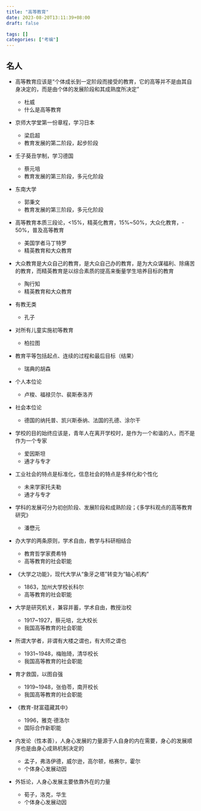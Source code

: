 ```yaml
---
title: "高等教育"
date: 2023-08-20T13:11:39+08:00
draft: false

tags: []
categories: ["考编"]
---
```


## 名人

- 高等教育应该是“个体成长到一定阶段而接受的教育，它的高等并不是由其自身决定的，而是由个体的发展阶段和其成熟度所决定”
	- 杜威
	- 什么是高等教育

- 京师大学堂第一份章程，学习日本
	- 梁启超
	- 教育发展的第二阶段，起步阶段

- 壬子葵丑学制，学习德国
	- 蔡元培
	- 教育发展的第三阶段，多元化阶段

- 东南大学
	- 郭秉文
	- 教育发展的第三阶段，多元化阶段

- 高等教育本质三段论，<15%，精英化教育，15%~50%，大众化教育，- 50%，普及高等教育
	- 美国学者马丁特罗
	- 精英教育和大众教育

- 大众教育是大众自己的教育，是大众自己办的教育，是为大众谋福利、除痛苦的教育，而精英教育是以综合素质的提高来衡量学生培养目标的教育
	- 陶行知
	- 精英教育和大众教育

- 有教无类
	- 孔子

- 对所有儿童实施初等教育
	- 柏拉图

- 教育平等包括起点、连续的过程和最后目标（结果）
	- 瑞典的胡森

- 个人本位论
	- 卢梭、福禄贝尔、裴斯泰洛齐

- 社会本位论
	- 德国的纳托普、凯兴斯泰纳、法国的孔德、涂尔干

- 学校的目的始终应该是，青年人在离开学校时，是作为一个和谐的人，而不是作为一个专家
	- 爱因斯坦
	- 通才与专才

- 工业社会的特点是标准化，信息社会的特点是多样化和个性化
	- 未来学家托夫勒
	- 通才与专才

- 学科的发展可分为初创阶段、发展阶段和成熟阶段；《多学科观点的高等教育研究》
	- 潘懋元

- 办大学的两条原则，学术自由，教学与科研相结合
    - 教育哲学家费希特
    - 高等教育的社会职能
- 《大学之功能》，现代大学从“象牙之塔”转变为“轴心机构”
    - 1863，加州大学校长科尔
    - 高等教育的社会职能
- 大学是研究机关，兼容并蓄，学术自由，教授治校
    - 1917~1927，蔡元培，北大校长
    - 我国高等教育的社会职能
- 所谓大学者，非谓有大楼之谓也，有大师之谓也
    - 1931~1948，梅贻琦，清华校长
    - 我国高等教育的社会职能
- 育才救国，以图自强
    - 1919~1948，张伯苓，南开校长
    - 我国高等教育的社会职能
- 《教育-财富蕴藏其中》
    - 1996，雅克·德洛尔
    - 国际合作新职能
- 内发论（性本善），人身心发展的力量源于人自身的内在需要，身心的发展顺序也是由身心成熟机制决定的
    - 孟子，弗洛伊德，威尔逊，高尔顿，格赛尔，霍尔
    - 个体身心发展动因
- 外铄论，人身心发展主要依靠外在的力量
    - 荀子，洛克，华生
    - 个体身心发展动因
